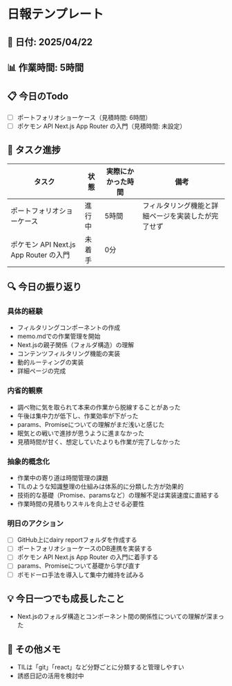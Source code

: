 # 日報テンプレート

## 📅 日付: 2025/04/22

## 📊 作業時間: 5時間

## 📋 今日のTodo
- [ ] ポートフォリオショーケース（見積時間: 6時間）
- [ ] ポケモン API Next.js App Router の入門（見積時間: 未設定）

## 🔄 タスク進捗
| タスク | 状態 | 実際にかかった時間 | 備考 |
|-------|------|--------------|------|
| ポートフォリオショーケース | 進行中 | 5時間 | フィルタリング機能と詳細ページを実装したが完了せず |
| ポケモン API Next.js App Router の入門 | 未着手 | 0分 | |

## 🔍 今日の振り返り
### 具体的経験
- フィルタリングコンポーネントの作成
- memo.mdでの作業管理を開始
- Next.jsの親子関係（フォルダ構造）の理解
- コンテンツフィルタリング機能の実装
- 動的ルーティングの実装
- 詳細ページの完成

### 内省的観察
- 調べ物に気を取られて本来の作業から脱線することがあった
- 午後は集中力が低下し、作業効率が下がった
- params、Promiseについての理解がまだ浅いと感じた
- 眠気との戦いで進捗が思うように進まなかった
- 見積時間が甘く、想定していたよりも作業が完了しなかった

### 抽象的概念化
- 作業中の寄り道は時間管理の課題
- TILのような知識整理の仕組みは体系的に分類した方が効果的
- 技術的な基礎（Promise、paramsなど）の理解不足は実装速度に直結する
- 作業時間の見積もりスキルを向上させる必要性

### 明日のアクション
- [ ] GitHub上にdairy reportフォルダを作成する
- [ ] ポートフォリオショーケースのDB連携を実装する
- [ ] ポケモン API Next.js App Router の入門に着手する
- [ ] params、Promiseについて基礎から学び直す
- [ ] ポモドーロ手法を導入して集中力維持を試みる

## 💡 今日一つでも成長したこと
- Next.jsのフォルダ構造とコンポーネント間の関係性についての理解が深まった

## 📝 その他メモ
- TILは「git」「react」など分野ごとに分類すると管理しやすい
- 誘惑日記の活用を検討中
